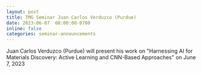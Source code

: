 ```yaml
---
layout: post
title: TMG Seminar Juan Carlos Verduzco (Purdue)
date: 2023-06-07  08:00:00-0700
inline: false
categories: seminar-announcements
---
```


Juan Carlos Verduzco (Purdue)  will present his work on "Harnessing AI for Materials Discovery: Active Learning and CNN-Based Approaches" on June 7, 2023 


